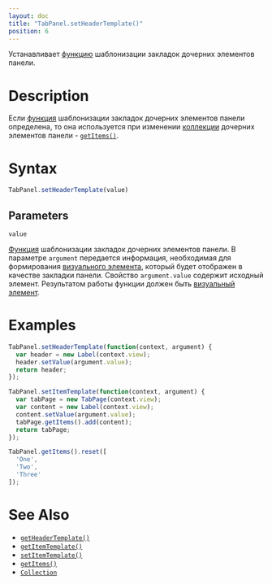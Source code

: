 ```yaml
---
layout: doc
title: "TabPanel.setHeaderTemplate()"
position: 6
---
```


Устанавливает [функцию](../../../KeyConcepts/Script/) шаблонизации закладок дочерних элементов панели.

# Description

Если [функция](../../../KeyConcepts/Script/) шаблонизации закладок дочерних элементов панели
определена, то она используется при изменении [коллекции](../../../KeyConcepts/Collection/)
дочерних элементов панели - [`getItems()`](../Panel.getItems/).

# Syntax

```js
TabPanel.setHeaderTemplate(value)
```

## Parameters

`value`

[Функция](../../../KeyConcepts/Script/) шаблонизации закладок дочерних элементов
панели. В параметре `argument` передается информация, необходимая для формирования
[визуального элемента](../../../KeyConcepts/Element/), который будет отображен в
качестве закладки панели. Свойство `argument.value` содержит исходный элемент.
Результатом работы функции должен быть [визуальный элемент](../../../KeyConcepts/Element/).

# Examples

```js
TabPanel.setHeaderTemplate(function(context, argument) {
  var header = new Label(context.view);
  header.setValue(argument.value);
  return header;
});

TabPanel.setItemTemplate(function(context, argument) {
  var tabPage = new TabPage(context.view);
  var content = new Label(context.view);
  content.setValue(argument.value);
  tabPage.getItems().add(content);
  return tabPage;
});

TabPanel.getItems().reset([
  'One',
  'Two',
  'Three'
]);
```

# See Also

* [`getHeaderTemplate()`](../TabPanel.getHeaderTemplate/)
* [`getItemTemplate()`](../TabPanel.getItemTemplate/)
* [`setItemTemplate()`](../TabPanel.setItemTemplate/)
* [`getItems()`](../TabPanel.getItems/)
* [`Collection`](../../../KeyConcepts/Collection/)
